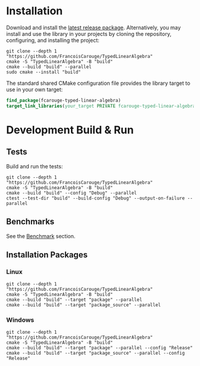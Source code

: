 # Installation

Download and install the [latest release package](https://github.com/FrancoisCarouge/TypedLinearAlgebra/releases). Alternatively, you may install and use the library in your projects by cloning the repository, configuring, and installing the project:

```shell
git clone --depth 1 "https://github.com/FrancoisCarouge/TypedLinearAlgebra"
cmake -S "TypedLinearAlgebra" -B "build"
cmake --build "build" --parallel
sudo cmake --install "build"
```

The standard shared CMake configuration file provides the library target to use in your own target:

```cmake
find_package(fcarouge-typed-linear-algebra)
target_link_libraries(your_target PRIVATE fcarouge-typed-linear-algebra::typed-linear-algebra)
```

# Development Build & Run

## Tests

Build and run the tests:

```shell
git clone --depth 1 "https://github.com/FrancoisCarouge/TypedLinearAlgebra"
cmake -S "TypedLinearAlgebra" -B "build"
cmake --build "build" --config "Debug" --parallel
ctest --test-dir "build" --build-config "Debug" --output-on-failure --parallel
```

## Benchmarks

See the [Benchmark](https://github.com/FrancoisCarouge/TypedLinearAlgebra/tree/master/benchmark) section.

## Installation Packages

### Linux

```shell
git clone --depth 1 "https://github.com/FrancoisCarouge/TypedLinearAlgebra"
cmake -S "TypedLinearAlgebra" -B "build"
cmake --build "build" --target "package" --parallel
cmake --build "build" --target "package_source" --parallel
```

### Windows

```shell
git clone --depth 1 "https://github.com/FrancoisCarouge/TypedLinearAlgebra"
cmake -S "TypedLinearAlgebra" -B "build"
cmake --build "build" --target "package" --parallel --config "Release"
cmake --build "build" --target "package_source" --parallel --config "Release"
```